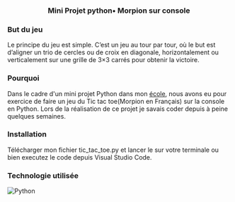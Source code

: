 ### <p align="center">Mini Projet python• Morpion sur console </p>



### But du jeu
Le principe du jeu est simple. C’est un jeu au tour par tour, où le but est d’aligner un trio de cercles ou de croix en diagonale, horizontalement ou verticalement sur une grille de 3×3 carrés pour obtenir la victoire. <br>

### Pourquoi 
Dans le cadre d'un mini projet Python dans mon [école](https://www.hetic.net/), nous avons eu pour exercice de faire un jeu du Tic tac toe(Morpion en Français) sur la console en Python. Lors de la réalisation de ce projet je savais coder depuis à peine quelques semaines.<br>

### Installation
Télécharger mon fichier tic_tac_toe.py et lancer le sur votre terminale ou bien executez le code depuis Visual Studio Code.

### Technologie utilisée

![Python](https://img.shields.io/badge/python-3670A0?style=for-the-badge&logo=python&logoColor=ffdd54)<br>

